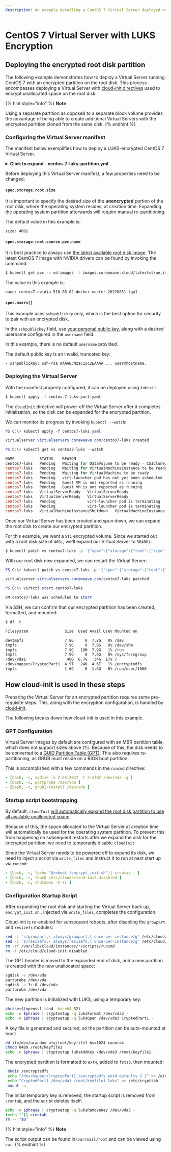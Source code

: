 ```yaml
---
description: An example detailing a CentOS 7 Virtual Server deployed with LUKS encryption
---
```


# CentOS 7 Virtual Server with LUKS Encryption

## Deploying the encrypted root disk partition

The following example demonstrates how to deploy a Virtual Server running CentOS 7 with an encrypted partition on the root disk. This process encompasses deploying a Virtual Server with [cloud-init directives](centos-7-virtual-server-with-luks-encryption.md#how-cloud-init-is-used-in-these-steps) used to encrypt unallocated space on the root disk.

{% hint style="info" %}
**Note**

Using a separate partition as opposed to a separate block volume provides the advantage of being able to create additional Virtual Servers with the encrypted partition cloned from the same disk.
{% endhint %}

### Configuring the Virtual Server manifest

The manifest below exemplifies how to deploy a LUKS-encrypted CentOS 7 Virtual Server.

<details>

<summary><strong>Click to expand - centos-7-luks-partition.yml</strong></summary>

```yaml
apiVersion: virtualservers.coreweave.com/v1alpha1
kind: VirtualServer
metadata:
  name: centos7-luks
spec:
  region: LGA1
  os:
    type: linux
  resources:
    gpu:
      type: Quadro_RTX_4000
      count: 1
    cpu:
      count: 4
    memory: 16Gi
  storage:
    root:
      size: 40Gi
      storageClassName: block-nvme-lga1
      source:
        pvc:
          namespace: vd-images
          # Reference querying source image here:
          # https://docs.coreweave.com/virtual-servers/coreweave-system-images
          name: centos7-nvidia-510-85-02-docker-master-20220831-lga1
  users:
  - sshpublickey: ssh-rsa AAAAB3NzaC1yc2EAAAA ... user@hostname
    username:
  network:
    directAttachLoadBalancerIP: false
    public: true
    tcp:
      ports:
      - 22
  cloudInit: |
    runcmd:
      - [bash, -c, sgdisk -n 2:34:2047 -t 2:ef02 /dev/vda -g ]
      - [bash, -c, partprobe /dev/vda ]
      - [bash, -c, grub2-install /dev/vda ]
      - [bash, -c, (echo "@reboot /encrypt_init.sh")| crontab - ]
      - [bash, -c, touch /etc/cloud/cloud-init.disabled ]
      - [bash, -c, shutdown -h +1 ]
    write_files:
      - content: |
          #!/bin/bash
          PATH="/usr/local/sbin:/usr/local/bin:/usr/sbin:/usr/bin:/sbin:/bin"
          sed -i 's/growpart,\ always/growpart,\ once-per-instance/g' /etc/cloud/cloud.cfg
          sed -i 's/resizefs,\ always/resizefs,\ once-per-instance/g' /etc/cloud/cloud.cfg
          rm -rf /var/lib/cloud/instances/*/scripts/runcmd
          rm -f /etc/cloud/cloud-init.disabled
   
          sgdisk -e /dev/vda
          partprobe /dev/vda
          sgdisk -n 3::0 /dev/vda
          partprobe /dev/vda
   
          phrase=$(openssl rand -base64 32)
          echo -n $phrase | cryptsetup -q luksFormat /dev/vda3 -
          echo -n $phrase | cryptsetup -q luksOpen /dev/vda3 CryptedPart1 -
          dd if=/dev/urandom of=/root/keyfile1 bs=1024 count=4
          chmod 0400 /root/keyfile1
          echo -n $phrase | cryptsetup luksAddKey /dev/vda3 /root/keyfile1 -
          mkfs.ext4 /dev/mapper/CryptedPart1
          mkdir /encryptedfs
          echo "/dev/mapper/CryptedPart1 /encryptedfs ext4 defaults 1 2" >> /etc/fstab
          echo "CryptedPart1 /dev/vda3 /root/keyfile1 luks" >> /etc/crypttab
          mount -a
          echo -n $phrase | cryptsetup -q luksRemoveKey /dev/vda3 -
          (echo "")| crontab -
          rm -- "$0"
        owner: root:root
        path: /encrypt_init.sh
        permissions: '0755'
  initializeRunning: true
  
```

</details>

Before deploying this Virtual Server manifest, a few properties need to be changed:

#### `spec.storage.root.size`

It is important to specify the desired size of the **unencrypted** portion of the root disk, where the operating system resides, at creation time. Expanding the operating system partition afterwards will require manual re-partitioning.

The default value in this example is:

`size: 40Gi`

#### `spec.storage.root.source.pvc.name`

It is best practice to always use [the latest available root disk image](../coreweave-system-images/#listing-all-latest-images-available-for-use). The latest CentOS 7 image with NVIDIA drivers can be found by invoking the command:

```bash
$ kubectl get pvc -n vd-images -l images.coreweave.cloud/latest=true,images.coreweave.cloud/private=false,images.coreweave.cloud/name=CentOS_7,images.coreweave.cloud/region=lga1 -o=custom-columns="PVC:metadata.name,NAME:metadata.labels['images\.coreweave\.cloud\/name'],FEATURES:metadata.labels['images\.coreweave\.cloud\/features'],SIZE:status.capacity.storage,STORAGECLASS:.spec.storageClassName" --sort-by='.metadata.name'
```

The value in this example is:

`name: centos7-nvidia-510-85-02-docker-master-20220831-lga1`

#### `spec.users[]`

This example uses `sshpublickey` only, which is the best option for security to pair with an encrypted disk.

In the `sshpublickey` field, use [your personal public key](https://docs.github.com/en/authentication/connecting-to-github-with-ssh/generating-a-new-ssh-key-and-adding-it-to-the-ssh-agent), along with a desired username configured in the `username` field.

In this example, there is no default `username` provided.

The default public key is an invalid, truncated key:

&#x20;`- sshpublickey: ssh-rsa AAAAB3NzaC1yc2EAAAA ... user@hostname.`

### Deploying the Virtual Server

With the manifest properly configured, it can be deployed using `kubectl`:

```bash
$ kubectl apply -f centos-7-luks-part.yaml
```

The `cloudInit` directive will power-off the Virtual Server after it completes initialization, so the disk can be expanded for the encrypted partition.

We can monitor its progress by invoking `kubectl --watch`:

```powershell
PS C:\> kubectl apply -f centos7-luks.yaml

virtualserver.virtualservers.coreweave.com/centos7-luks created

PS C:\> kubectl get vs centos7-luks --watch

NAME           STATUS    REASON                                                    STARTED   INTERNAL IP   EXTERNAL IP
centos7-luks   Pending   Waiting for DataVolume to be ready - CSICloneInProgress   False                   216.153.61.34
centos7-luks   Pending   Waiting for VirtualMachineInstance to be ready            False                   216.153.61.34
centos7-luks   Pending   Waiting for VirtualMachine to be ready                    False                   216.153.61.34
centos7-luks   Pending   virt-launcher pod has not yet been scheduled              False                   216.153.61.34
centos7-luks   Pending   Guest VM is not reported as running                       False                   216.153.61.34
centos7-luks   Pending   Guest VM is not reported as running                       False     10.147.97.61   216.153.61.34
centos7-luks   VirtualServerReady   VirtualServerReady                                        True      10.147.97.61   216.153.61.34
centos7-luks   VirtualServerReady   VirtualServerReady                                        True      10.147.97.61   216.153.61.34
centos7-luks   Pending              virt-launcher pod is terminating                          False     10.147.97.61   216.153.61.34
centos7-luks   Pending              virt-launcher pod is terminating                          False     10.147.97.61   216.153.61.34
centos7-luks   VirtualMachineInstanceShutdown   VirtualMachineInstance stopped                            False     10.147.97.61   216.153.61.34
```

Once our Virtual Server has been created and spun down, we can expand the root disk to create our encrypted partition.

For this example, we want a `5Ti` encrypted volume. Since we started out with a root disk size of `40Gi`, we'll expand our Virtual Server to `5040Gi`:

```bash
$ kubectl patch vs centos7-luks -p '{"spec":{"storage":{"root":{"size": "5040Gi"}}}}' --type=merge
```

With our root disk now expanded, we can restart the Virtual Server:

```powershell
PS C:\> kubectl patch vs centos7-luks -p '{"spec":{"storage":{"root":{"size": "5040Gi"}}}}'  --type=merge

virtualserver.virtualservers.coreweave.com/centos7-luks patched

PS C:\> virtctl start centos7-luks

VM centos7-luks was scheduled to start
```

Via SSH, we can confirm that our encrypted partition has been created, formatted, and mounted:

```bash
$ df -h

Filesystem                Size  Used Avail Use% Mounted on

devtmpfs                  7.8G     0  7.8G   0% /dev
tmpfs                     7.9G     0  7.9G   0% /dev/shm
tmpfs                     7.9G   18M  7.9G   1% /run
tmpfs                     7.9G     0  7.9G   0% /sys/fs/cgroup
/dev/vda1                  40G  6.7G   34G  17% /
/dev/mapper/CryptedPart1  4.9T   24K  4.6T   1% /encryptedfs
tmpfs                     1.6G     0  1.6G   0% /run/user/1000
```



## How cloud-init is used in these steps

Preparing the Virtual Server for an encrypted partition requires some pre-requisite steps. This, along with the encryption configuration, is handled by [cloud-init](../coreweave-system-images/linux-images.md#cloud-init).

The following breaks down how cloud-init is used in this example.

### GPT Configuration

Virtual Server images by default are configured with an MBR partition table, which does not support sizes above `2Ti`. Because of this, the disk needs to be converted to a [GUID Partition Table (GPT)](https://en.wikipedia.org/wiki/GUID\_Partition\_Table). This also requires re-partitioning, as GRUB must reside on a BIOS boot partition.

This is accomplished with a few commands in the `runcmd` directive:

```yaml
- [bash, -c, sgdisk -n 2:34:2047 -t 2:ef02 /dev/vda -g ]
- [bash, -c, partprobe /dev/vda ]
- [bash, -c, grub2-install /dev/vda ]
```

### Startup script bootstrapping

By default, `cloudInit` [will automatically expand the root disk partition to use all available unallocated space](../coreweave-system-images/linux-images.md#cloud-init-modules).

Because of this, the space allocated to the Virtual Server at creation time will automatically be used for the operating system partition. To prevent this from happening on subsequent restarts after we expand the disk for the encrypted partition, we need to temporarily disable `cloudInit`.&#x20;

Since the Virtual Server needs to be powered off to expand its disk, we need to inject a script via `write_files` and instruct it to run at next start up via `runcmd`:

```yaml
- [bash, -c, (echo "@reboot /encrypt_init.sh")| crontab - ]
- [bash, -c, touch /etc/cloud/cloud-init.disabled ]
- [bash, -c, shutdown -h +1 ]
```

### Configuration Startup Script

After expanding the root disk and starting the Virtual Server back up, `encrypt_init.sh` , injected via `write_files`, completes the configuration.

Cloud-init is re-enabled for subsequent reboots, after disabling the `growpart` and `resizefs` modules:

```bash
sed -i 's/growpart,\ always/growpart,\ once-per-instance/g' /etc/cloud/cloud.cfg
sed -i 's/resizefs,\ always/resizefs,\ once-per-instance/g' /etc/cloud/cloud.cfg
rm -rf /var/lib/cloud/instances/*/scripts/runcmd
rm -f /etc/cloud/cloud-init.disabled
```

The GPT header is moved to the expanded end of disk, and a new partition is created with the new unallocated space:

```bash
sgdisk -e /dev/vda
partprobe /dev/vda
sgdisk -n 3::0 /dev/vda
partprobe /dev/vda
```

The new partition is initialized with LUKS, using a temporary key:

```bash
phrase=$(openssl rand -base64 32)
echo -n $phrase | cryptsetup -q luksFormat /dev/vda3 -
echo -n $phrase | cryptsetup -q luksOpen /dev/vda3 CryptedPart1 -
```

A key file is generated and secured, so the partition can be auto-mounted at boot:

```bash
dd if=/dev/urandom of=/root/keyfile1 bs=1024 count=4
chmod 0400 /root/keyfile1
echo -n $phrase | cryptsetup luksAddKey /dev/vda3 /root/keyfile1 -
```

The encrypted partition is formatted to `ext4`, added to `fstab`, then mounted:

```bash
 mkdir /encryptedfs
 echo "/dev/mapper/CryptedPart1 /encryptedfs ext4 defaults 1 2" >> /etc/fstab
 echo "CryptedPart1 /dev/vda3 /root/keyfile1 luks" >> /etc/crypttab
 mount -a
```

The initial temporary key is removed, the startup script is removed from `crontab`, and the script deletes itself:

```bash
echo -n $phrase | cryptsetup -q luksRemoveKey /dev/vda3 -
(echo "")| crontab -
rm -- "$0"
```

{% hint style="info" %}
**Note**

The script output can be found in`/var/mail/root` and can be viewed using `cat`.
{% endhint %}
